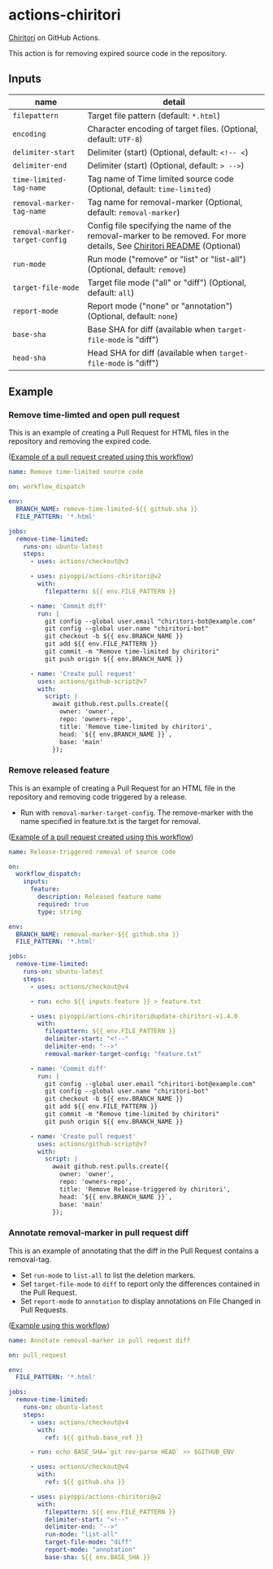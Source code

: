 # actions-chiritori

[Chiritori](https://github.com/piyoppi/chiritori) on GitHub Actions.

This action is for removing expired source code in the repository.

## Inputs

| name | detail |
| -- | -- |
| `filepattern` | Target file pattern (default: `*.html`)|
| `encoding` | Character encoding of target files. (Optional, default: `UTF-8`) |
| `delimiter-start` | Delimiter (start) (Optional, default: `<!-- <`) |
| `delimiter-end` | Delimiter (start) (Optional, default: `> -->`) |
| `time-limited-tag-name` | Tag name of Time limited source code (Optional, default: `time-limited`) |
| `removal-marker-tag-name` | Tag name for removal-marker (Optional, default: `removal-marker`) |
| `removal-marker-target-config` | Config file specifying the name of the removal-marker to be removed. For more details, See [Chiritori README](https://github.com/piyoppi/chiritori?tab=readme-ov-file#removal-marker) (Optional) |
| `run-mode` | Run mode ("remove" or "list" or "list-all") (Optional, default: `remove`) |
| `target-file-mode` | Target file mode ("all" or "diff") (Optional, default: `all`) |
| `report-mode` | Report mode ("none" or "annotation") (Optional, default: `none`) |
| `base-sha` | Base SHA for diff (available when `target-file-mode` is "diff") |
| `head-sha` | Head SHA for diff (available when `target-file-mode` is "diff") |

## Example

### Remove time-limted and open pull request

This is an example of creating a Pull Request for HTML files in the repository and removing the expired code.

([Example of a pull request created using this workflow](https://github.com/piyoppi/actions-sandbox/pull/3))

```yml
name: Remove time-limited source code

on: workflow_dispatch

env:
  BRANCH_NAME: remove-time-limited-${{ github.sha }}
  FILE_PATTERN: '*.html'

jobs:
  remove-time-limited:
    runs-on: ubuntu-latest
    steps:
      - uses: actions/checkout@v3

      - uses: piyoppi/actions-chiritori@v2
        with:
          filepattern: ${{ env.FILE_PATTERN }}

      - name: 'Commit diff'
        run: |
          git config --global user.email "chiritori-bot@example.com"
          git config --global user.name "chiritori-bot"
          git checkout -b ${{ env.BRANCH_NAME }}
          git add ${{ env.FILE_PATTERN }}
          git commit -m "Remove time-limited by chiritori"
          git push origin ${{ env.BRANCH_NAME }}

      - name: 'Create pull request'
        uses: actions/github-script@v7
        with:
          script: |
            await github.rest.pulls.create({
              owner: 'owner',
              repo: 'owners-repo',
              title: 'Remove time-limited by chiritori',
              head: `${{ env.BRANCH_NAME }}`,
              base: 'main'
            });
```

### Remove released feature

This is an example of creating a Pull Request for an HTML file in the repository and removing code triggered by a release.

- Run with `removal-marker-target-config`. The remove-marker with the name specified in feature.txt is the target for removal.

([Example of a pull request created using this workflow](https://github.com/piyoppi/actions-sandbox/pull/7))

```yml
name: Release-triggered removal of source code

on:
  workflow_dispatch:
    inputs:
      feature:
        description: Released feature name
        required: true
        type: string

env:
  BRANCH_NAME: removal-marker-${{ github.sha }}
  FILE_PATTERN: '*.html'

jobs:
  remove-time-limited:
    runs-on: ubuntu-latest
    steps:
      - uses: actions/checkout@v4

      - run: echo ${{ inputs.feature }} > feature.txt

      - uses: piyoppi/actions-chiritori@update-chiritori-v1.4.0
        with:
          filepattern: ${{ env.FILE_PATTERN }}
          delimiter-start: "<!--"
          delimiter-end: "-->"
          removal-marker-target-config: "feature.txt"

      - name: 'Commit diff'
        run: |
          git config --global user.email "chiritori-bot@example.com"
          git config --global user.name "chiritori-bot"
          git checkout -b ${{ env.BRANCH_NAME }}
          git add ${{ env.FILE_PATTERN }}
          git commit -m "Remove time-limited by chiritori"
          git push origin ${{ env.BRANCH_NAME }}

      - name: 'Create pull request'
        uses: actions/github-script@v7
        with:
          script: |
            await github.rest.pulls.create({
              owner: 'owner',
              repo: 'owners-repo',
              title: 'Remove Release-triggered by chiritori',
              head: `${{ env.BRANCH_NAME }}`,
              base: 'main'
            });
```

### Annotate removal-marker in pull request diff

This is an example of annotating that the diff in the Pull Request contains a removal-tag.

- Set `run-mode` to `list-all` to list the deletion markers.
- Set `target-file-mode` to `diff` to report only the differences contained in the Pull Request.
- Set `report-mode` to `annotation` to display annotations on File Changed in Pull Requests. 

([Example using this workflow](https://github.com/piyoppi/actions-sandbox/pull/8/files))

```yml
name: Annotate removal-marker in pull request diff

on: pull_request

env:
  FILE_PATTERN: '*.html'

jobs:
  remove-time-limited:
    runs-on: ubuntu-latest
    steps:
      - uses: actions/checkout@v4
        with:
          ref: ${{ github.base_ref }}

      - run: echo BASE_SHA=`git rev-parse HEAD` >> $GITHUB_ENV

      - uses: actions/checkout@v4
        with:
          ref: ${{ github.sha }}

      - uses: piyoppi/actions-chiritori@v2
        with:
          filepattern: ${{ env.FILE_PATTERN }}
          delimiter-start: "<!--"
          delimiter-end: "-->"
          run-mode: "list-all"
          target-file-mode: "diff"
          report-mode: "annotation"
          base-sha: ${{ env.BASE_SHA }}
```
